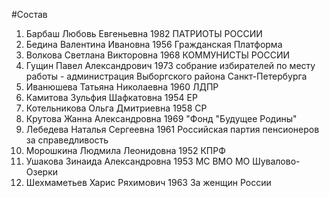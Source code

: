 #Состав
1. Барбаш Любовь Евгеньевна 1982 ПАТРИОТЫ РОССИИ
2. Бедина Валентина Ивановна 1956 Гражданская Платформа
3. Волкова Светлана Викторовна 1968 КОММУНИСТЫ РОССИИ
4. Гущин Павел Александрович 1973 собрание избирателей по месту работы - администрация Выборгского района Санкт-Петербурга
5. Иванюшева Татьяна Николаевна 1960 ЛДПР
6. Камитова Зульфия Шафкатовна 1954 ЕР
7. Котельникова Ольга Дмитриевна 1958 СР
8. Крутова Жанна Александровна 1969 \"Фонд \"Будущее Родины\"
9. Лебедева Наталья Сергеевна 1961 Российская партия пенсионеров за справедливость
10. Морошкина Людмила Леонидовна 1952 КПРФ
11. Ушакова Зинаида Александровна 1953 МС ВМО МО Шувалово-Озерки
12. Шехмаметьев Харис Ряхимович 1963 За женщин России
